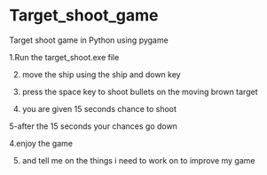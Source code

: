 # Target_shoot_game
Target shoot game in Python using pygame


1.Run the target_shoot.exe file 

2. move the ship using the ship and down key

3. press the space key to shoot bullets on the moving brown target

4. you are given 15 seconds chance to shoot 

5-after the 15 seconds your chances go down

4.enjoy the game 

5. and tell me on the things i need to work on to improve my game

